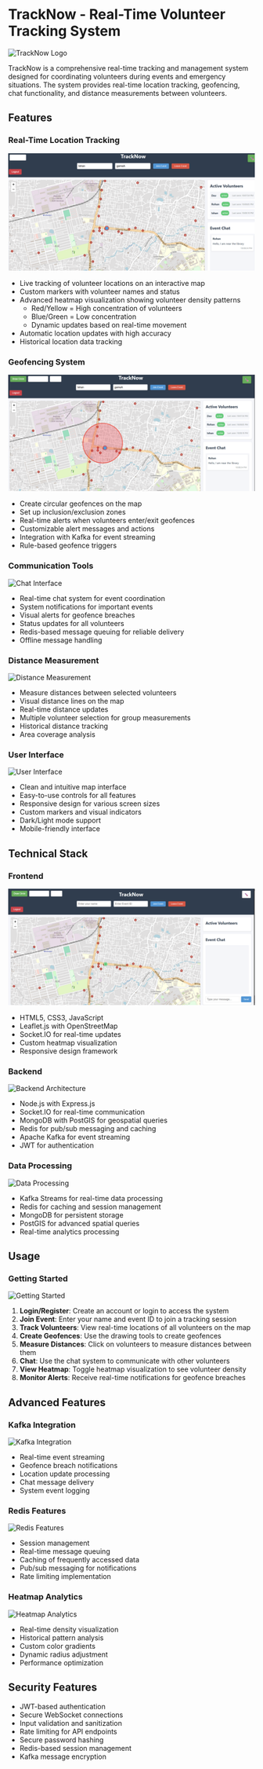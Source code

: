 # TrackNow - Real-Time Volunteer Tracking System

![TrackNow Logo](docs/logo.png)

TrackNow is a comprehensive real-time tracking and management system designed for coordinating volunteers during events and emergency situations. The system provides real-time location tracking, geofencing, chat functionality, and distance measurements between volunteers.

## Features

### Real-Time Location Tracking
![Location Tracking](docs/tracking.png)
- Live tracking of volunteer locations on an interactive map
- Custom markers with volunteer names and status
- Advanced heatmap visualization showing volunteer density patterns
  - Red/Yellow = High concentration of volunteers
  - Blue/Green = Low concentration
  - Dynamic updates based on real-time movement
- Automatic location updates with high accuracy
- Historical location data tracking

### Geofencing System
![Geofencing](docs/geofencing.png)
- Create circular geofences on the map
- Set up inclusion/exclusion zones
- Real-time alerts when volunteers enter/exit geofences
- Customizable alert messages and actions
- Integration with Kafka for event streaming
- Rule-based geofence triggers

### Communication Tools
![Chat Interface](docs/chat.png)
- Real-time chat system for event coordination
- System notifications for important events
- Visual alerts for geofence breaches
- Status updates for all volunteers
- Redis-based message queuing for reliable delivery
- Offline message handling

### Distance Measurement
![Distance Measurement](docs/distance.png)
- Measure distances between selected volunteers
- Visual distance lines on the map
- Real-time distance updates
- Multiple volunteer selection for group measurements
- Historical distance tracking
- Area coverage analysis

### User Interface
![User Interface](docs/ui.png)
- Clean and intuitive map interface
- Easy-to-use controls for all features
- Responsive design for various screen sizes
- Custom markers and visual indicators
- Dark/Light mode support
- Mobile-friendly interface

## Technical Stack

### Frontend
![Frontend Architecture](docs/frontend.png)
- HTML5, CSS3, JavaScript
- Leaflet.js with OpenStreetMap
- Socket.IO for real-time updates
- Custom heatmap visualization
- Responsive design framework

### Backend
![Backend Architecture](docs/backend.png)
- Node.js with Express.js
- Socket.IO for real-time communication
- MongoDB with PostGIS for geospatial queries
- Redis for pub/sub messaging and caching
- Apache Kafka for event streaming
- JWT for authentication

### Data Processing
![Data Processing](docs/data-processing.png)
- Kafka Streams for real-time data processing
- Redis for caching and session management
- MongoDB for persistent storage
- PostGIS for advanced spatial queries
- Real-time analytics processing


## Usage

### Getting Started
![Getting Started](docs/getting-started.png)

1. **Login/Register**: Create an account or login to access the system
2. **Join Event**: Enter your name and event ID to join a tracking session
3. **Track Volunteers**: View real-time locations of all volunteers on the map
4. **Create Geofences**: Use the drawing tools to create geofences
5. **Measure Distances**: Click on volunteers to measure distances between them
6. **Chat**: Use the chat system to communicate with other volunteers
7. **View Heatmap**: Toggle heatmap visualization to see volunteer density
8. **Monitor Alerts**: Receive real-time notifications for geofence breaches

## Advanced Features

### Kafka Integration
![Kafka Integration](docs/kafka.png)
- Real-time event streaming
- Geofence breach notifications
- Location update processing
- Chat message delivery
- System event logging

### Redis Features
![Redis Features](docs/redis.png)
- Session management
- Real-time message queuing
- Caching of frequently accessed data
- Pub/sub messaging for notifications
- Rate limiting implementation

### Heatmap Analytics
![Heatmap Analytics](docs/heatmap.png)
- Real-time density visualization
- Historical pattern analysis
- Custom color gradients
- Dynamic radius adjustment
- Performance optimization

## Security Features

- JWT-based authentication
- Secure WebSocket connections
- Input validation and sanitization
- Rate limiting for API endpoints
- Secure password hashing
- Redis-based session management
- Kafka message encryption



